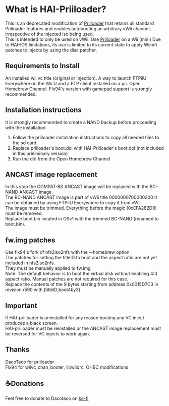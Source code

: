 # What is HAI-Priiloader? #
This is an deprecated modification of [Priiloader](http://wiibrew.org/wiki/Priiloader) that retains all standard Priiloader features and enables autobooting an arbitrary vWii channel, irrespective of the injected iso being used. \
This is intended to only be used on vWii. Use [Priiloader](https://github.com/DacoTaco/priiloader) on a Wii (mini)
Due to HAI-IOS limitations, its use is limited to its current state to apply Wiimfi patches to injects by using the disc patcher.

## Requirements to Install ##
An installed wii vc title (original or injection).
A way to launch FTPiiU Everywhere on the Wii U and a FTP client installed on a pc.
Open Homebrew Channel. FIx94's version with gamepad support is strongly recommended.

## Installation instructions ##
It is strongly recommended to create a NAND backup before proceeding with the installation.
1. Follow the priiloader installation instructions to copy all needed files to the sd card. 
2. Replace priiloader's boot.dol with HAI-Priiloader's boot.dol (not included in this preliminary version)
3. Run the dol from the Open Homebrew Channel

## ANCAST image replacement ##
In this step the COMPAT-BS ANCAST image will be replaced with the BC-NAND ANCAST image. \
The BC-NAND ANCAST image is part of vWii title 0000000700000200 It can be obtained by using FTPiiU Everywhere to copy it from vWii. \
The image must be trimmed. Everything before the magic (0xEFA282D9) must be removed. \
Replace boot.bin located in OSv1 with the trimmed BC-NAND (renamed to boot.bin).

## fw.img patches ##
Use fix94's fork of nfs2iso2nfs with the --homebrew option. \
The patches for setting the titleID to boot and the aspect ratio are not yet included in nfs2iso2nfs. \
They must be manually applied to fw.img \
Note: The default behavior is to boot the virtual disk without enabling 4:3 aspect ratio. Manual patches are not required for this case. \
Replace the contents of the 9 bytes starting from address 0x0015D7C3 in revision r590 with [titleID,boot4by3]

## Important ##
If HAI-priiloader is uninstalled for any reason booting any VC inject produces a black screen. \
HAI-priiloader must be reinstalled or the ANCAST image replacement must be reversed for VC injects to work again.


## Thanks ##
DacoTaco for priiloader \
Fix94 for wiivc_chan_booter, libwiidrc, OHBC modifications

## ☕Donations ##
Feel free to donate to Dacotaco on [ko-fi](https://ko-fi.com/dacotaco) 
